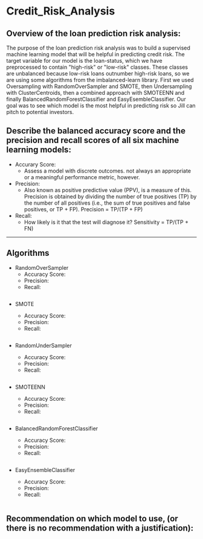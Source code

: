 # Credit_Risk_Analysis

## Overview of the loan prediction risk analysis:

  The purpose of the loan prediction risk analysis was to build a supervised machine learning model that will be helpful in predicting credit risk. The target variable for our model is the loan-status, which we have preprocessed to contain "high-risk" or "low-risk" classes. These classes are unbalanced because low-risk loans outnumber high-risk loans, so we are using some algorithms from the imbalanced-learn library. First we used Oversampling with RandomOverSampler and SMOTE, then Undersampling with ClusterCentroids, then a combined approach with SMOTEENN and finally BalancedRandomForestClassifier and EasyEsembleClassifier. Our goal was to see which model is the most helpful in predicting risk so Jill can pitch to potential investors.

## Describe the balanced accuracy score and the precision and recall scores of all six machine learning models:

- Accurary Score: 
  - Assess a model with discrete outcomes. not always an appropriate or a meaningful performance metric, however.
- Precision: 
  - Also known as positive predictive value (PPV), is a measure of this. Precision is obtained by dividing the number of true positives (TP) by the number of all positives (i.e., the sum of true positives and false positives, or TP + FP). Precision = TP/(TP + FP)
- Recall: 
  - How likely is it that the test will diagnose it? Sensitivity = TP/(TP + FN)

_______________________________________________________________________________________________________________________________________________________________________
## Algorithms

- RandomOverSampler 
  - Accuracy Score: 
  - Precision: 
  - Recall: 

![]()

- SMOTE

  - Accuracy Score: 
  - Precision: 
  - Recall: 

![]()

- RandomUnderSampler 

  - Accuracy Score: 
  - Precision: 
  - Recall: 

![]()

- SMOTEENN 

  - Accuracy Score: 
  - Precision: 
  - Recall: 

![]()

- BalancedRandomForestClassifier 

  - Accuracy Score: 
  - Precision: 
  - Recall: 

![]()

- EasyEnsembleClassifier 


  - Accuracy Score: 
  - Precision: 
  - Recall: 

![]()

## Recommendation on which model to use, (or there is no recommendation with a justification):
